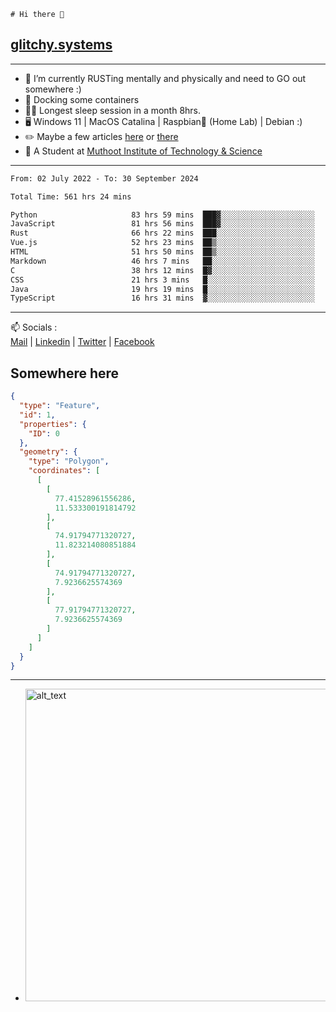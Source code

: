 ```
# Hi there 👋
```
## [glitchy.systems](https://glitchy.systems)
---

- 🌱 I’m currently RUSTing mentally and physically and need to GO out somewhere :)
- 🐋 Docking some containers
- 😶‍🌫️ Longest sleep session in a month 8hrs.
- 🖥️ Windows 11 | MacOS Catalina | Raspbian🥧 (Home Lab) | Debian :)
- ✏️ Maybe a few articles [here](https://medium.com/@advaithnarayanan8) or [there](https://medium.com/@advaithnarayanan8)
- 📑 A Student at [Muthoot Institute of Technology & Science](https://mgmits.ac.in/)



---

<!--START_SECTION:waka-->

```txt
From: 02 July 2022 - To: 30 September 2024

Total Time: 561 hrs 24 mins

Python                     83 hrs 59 mins  ███▓░░░░░░░░░░░░░░░░░░░░░   14.96 %
JavaScript                 81 hrs 56 mins  ███▓░░░░░░░░░░░░░░░░░░░░░   14.60 %
Rust                       66 hrs 22 mins  ███░░░░░░░░░░░░░░░░░░░░░░   11.82 %
Vue.js                     52 hrs 23 mins  ██▒░░░░░░░░░░░░░░░░░░░░░░   09.33 %
HTML                       51 hrs 50 mins  ██▒░░░░░░░░░░░░░░░░░░░░░░   09.23 %
Markdown                   46 hrs 7 mins   ██░░░░░░░░░░░░░░░░░░░░░░░   08.22 %
C                          38 hrs 12 mins  █▓░░░░░░░░░░░░░░░░░░░░░░░   06.81 %
CSS                        21 hrs 3 mins   █░░░░░░░░░░░░░░░░░░░░░░░░   03.75 %
Java                       19 hrs 19 mins  █░░░░░░░░░░░░░░░░░░░░░░░░   03.44 %
TypeScript                 16 hrs 31 mins  ▓░░░░░░░░░░░░░░░░░░░░░░░░   02.94 %
```

<!--END_SECTION:waka-->

---

📫 Socials :<br>
[Mail](mailto:advaith@glitchy.systems) | [Linkedin](https://www.linkedin.com/in/advaith-narayanan-a72152214/) | [Twitter](https://twitter.com/advaithnarayan) | [Facebook](https://screenmessage.com/qinq)

## Somewhere here

```geojson
{
  "type": "Feature",
  "id": 1,
  "properties": {
    "ID": 0
  },
  "geometry": {
    "type": "Polygon",
    "coordinates": [
      [
        [
          77.41528961556286,
          11.533300191814792
        ],
        [
          74.91794771320727,
          11.823214080851884
        ],
        [
          74.91794771320727,
          7.9236625574369
        ],
        [
          77.91794771320727,
          7.9236625574369
        ]
      ]
    ]
  }
}
```


--- 
- [<img alt="alt_text" width="500px" src="https://valid.x86.fr/cache/banner/xv24bv-6.png" />](https://valid.x86.fr/xv24bv)


